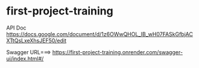 # first-project-training

API Doc
https://docs.google.com/document/d/1z6OWwQHOL_IB_wH07FASkGfbjACXTtQsLxeXhsJEF50/edit

Swagger URL===> https://first-project-training.onrender.com/swagger-ui/index.html#/

